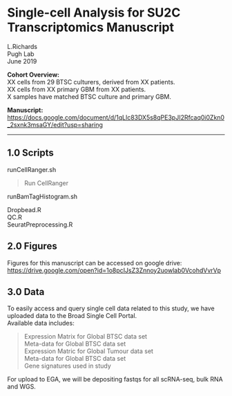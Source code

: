# Single-cell Analysis for SU2C Transcriptomics Manuscript
L.Richards  
Pugh Lab  
June 2019  

**Cohort Overview:**  
XX cells from 29 BTSC culturers, derived from XX patients.     
XX cells from XX primary GBM from XX patients.   
X samples have matched BTSC culture and primary GBM.   
  
**Manuscript:**   
https://docs.google.com/document/d/1qLlc83DX5s8qPE3pJI2Rfcaq0i0Zkn0_2sxnk3msaGY/edit?usp=sharing    

---
##  1.0 Scripts

runCellRanger.sh  
> Run CellRanger   
  
runBamTagHistogram.sh    
>     

Dropbead.R    
QC.R    
SeuratPreprocessing.R    

##  2.0 Figures

Figures for this manuscript can be accessed on google drive:
https://drive.google.com/open?id=1o8pcIJsZ3Znnoy2uowlab0VcohdVvrVp


##  3.0 Data

To easily access and query single cell data related to this study, we have uploaded data to the Broad Single Cell Portal.   
Available data includes:
> Expression Matrix for Global BTSC data set  
> Meta-data for Global BTSC data set  
> Expression Matric for Global Tumour data set  
> Meta-data for Global BTSC data set  
> Gene signatures used in study  


For upload to EGA, we will be depositing fastqs for all scRNA-seq, bulk RNA and WGS.


